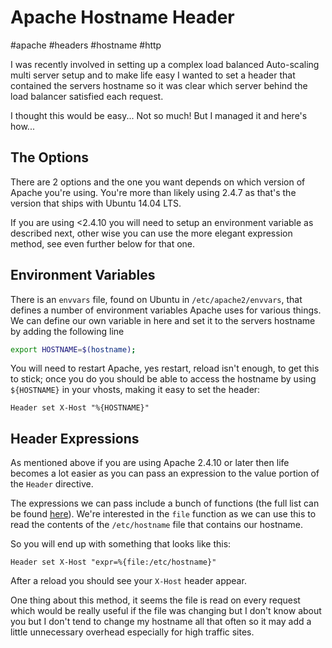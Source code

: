 # Apache Hostname Header

#apache
#headers
#hostname
#http

I was recently involved in setting up a complex load balanced Auto-scaling multi server setup and to make life easy I wanted to set a header that contained the servers hostname so it was clear which server behind the load balancer satisfied each request.

I thought this would be easy... Not so much! But I managed it and here's how... 

## The Options

There are 2 options and the one you want depends on which version of Apache you're using. You're more than likely using 2.4.7 as that's the version that ships with Ubuntu 14.04 LTS.

If you are using <2.4.10 you will need to setup an environment variable as described next, other wise you can use the more elegant expression method, see even further below for that one.

## Environment Variables

There is an `envvars` file, found on Ubuntu in `/etc/apache2/envvars`, that defines a number of environment variables Apache uses for various things. We can define our own variable in here and set it to the servers hostname by adding the following line

```bash
export HOSTNAME=$(hostname);
```

You will need to restart Apache, yes restart, reload isn't enough, to get this to stick; once you do you should be able to access the hostname by using `${HOSTNAME}` in your vhosts, making it easy to set the header:

```
Header set X-Host "%{HOSTNAME}"
```

## Header Expressions

As mentioned above if you are using Apache 2.4.10 or later then life becomes a lot easier as you can pass an expression to the value portion of the `Header` directive.

The expressions we can pass include a bunch of functions (the full list can be found [here](https://httpd.apache.org/docs/2.4/expr.html#functions)). We're interested in the `file` function as we can use this to read the contents of the `/etc/hostname` file that contains our hostname.

So you will end up with something that looks like this:

```
Header set X-Host "expr=%{file:/etc/hostname}"
```

After a reload you should see your `X-Host` header appear.

One thing about this method, it seems the file is read on every request which would be really useful if the file was changing but I don't know about you but I don't tend to change my hostname all that often so it may add a little unnecessary overhead especially for high traffic sites.


